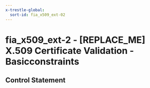 ```yaml
---
x-trestle-global:
  sort-id: fia_x509_ext-02
---
```


# fia_x509_ext-2 - \[REPLACE_ME\] X.509 Certificate Validation - Basicconstraints

## Control Statement
